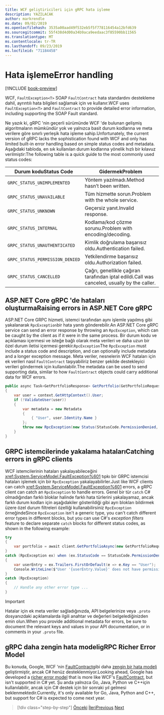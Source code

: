 ```yaml
---
title: WCF geliştiricileri için gRPC hata işleme
description: YAZILACAK
author: markrendle
ms.date: 09/02/2019
ms.openlocfilehash: 3535a00aad49f532eb5f5f778116454a12bfd639
ms.sourcegitcommit: 55f438d4d00a34b9aca9eedaac3f85590bb11565
ms.translationtype: MT
ms.contentlocale: tr-TR
ms.lasthandoff: 09/23/2019
ms.locfileid: "71184458"
---
```

# <a name="error-handling"></a><span data-ttu-id="62276-103">Hata işleme</span><span class="sxs-lookup"><span data-stu-id="62276-103">Error handling</span></span>

[!INCLUDE [book-preview](../../../includes/book-preview.md)]

<span data-ttu-id="62276-104">WCF, `FaultException<T>` SOAP `FaultContract` hata standardını destekleme dahil, ayrıntılı hata bilgileri sağlamak için ve kullanır.</span><span class="sxs-lookup"><span data-stu-id="62276-104">WCF uses `FaultException<T>` and `FaultContract` to provide detailed error information, including supporting the SOAP Fault standard.</span></span>

<span data-ttu-id="62276-105">Ne yazık ki, gRPC 'nin geçerli sürümünde WCF 'de bulunan gelişmiş algoritmaların mümkündür yok ve yalnızca basit durum kodlarına ve meta verilere göre sınırlı yerleşik hata işleme sahip.</span><span class="sxs-lookup"><span data-stu-id="62276-105">Unfortunately, the current version of gRPC lacks the sophistication found with WCF and only has limited built-in error handling based on simple status codes and metadata.</span></span> <span data-ttu-id="62276-106">Aşağıdaki tabloda, en sık kullanılan durum kodlarına yönelik hızlı bir kılavuz verilmiştir:</span><span class="sxs-lookup"><span data-stu-id="62276-106">The following table is a quick guide to the most commonly used status codes:</span></span>

| <span data-ttu-id="62276-107">Durum kodu</span><span class="sxs-lookup"><span data-stu-id="62276-107">Status Code</span></span> | <span data-ttu-id="62276-108">Gidermek</span><span class="sxs-lookup"><span data-stu-id="62276-108">Problem</span></span> |
| ----------- | ------- |
| `GRPC_STATUS_UNIMPLEMENTED` | <span data-ttu-id="62276-109">Yöntem yazılmadı.</span><span class="sxs-lookup"><span data-stu-id="62276-109">Method hasn’t been written.</span></span> |
| `GRPC_STATUS_UNAVAILABLE` | <span data-ttu-id="62276-110">Tüm hizmette sorun.</span><span class="sxs-lookup"><span data-stu-id="62276-110">Problem with the whole service.</span></span> |
| `GRPC_STATUS_UNKNOWN` | <span data-ttu-id="62276-111">Geçersiz yanıt.</span><span class="sxs-lookup"><span data-stu-id="62276-111">Invalid response.</span></span> |
| `GRPC_STATUS_INTERNAL` | <span data-ttu-id="62276-112">Kodlama/kod çözme sorunu.</span><span class="sxs-lookup"><span data-stu-id="62276-112">Problem with encoding/decoding.</span></span> |
| `GRPC_STATUS_UNAUTHENTICATED` | <span data-ttu-id="62276-113">Kimlik doğrulama başarısız oldu.</span><span class="sxs-lookup"><span data-stu-id="62276-113">Authentication failed.</span></span> |
| `GRPC_STATUS_PERMISSION_DENIED` | <span data-ttu-id="62276-114">Yetkilendirme başarısız oldu.</span><span class="sxs-lookup"><span data-stu-id="62276-114">Authorization failed.</span></span> |
| `GRPC_STATUS_CANCELLED` | <span data-ttu-id="62276-115">Çağrı, genellikle çağıran tarafından iptal edildi.</span><span class="sxs-lookup"><span data-stu-id="62276-115">Call was canceled, usually by the caller.</span></span> |

## <a name="raising-errors-in-aspnet-core-grpc"></a><span data-ttu-id="62276-116">ASP.NET Core gRPC 'de hataları oluşturma</span><span class="sxs-lookup"><span data-stu-id="62276-116">Raising errors in ASP.NET Core gRPC</span></span>

<span data-ttu-id="62276-117">ASP.NET Core GRPC hizmeti, istemci tarafından aynı işlemle yapılmış gibi yakalanarak `RpcException`bir hata yanıtı gönderebilir.</span><span class="sxs-lookup"><span data-stu-id="62276-117">An ASP.NET Core gRPC service can send an error response by throwing an `RpcException`, which can be caught by the client as if it were in the same process.</span></span> <span data-ttu-id="62276-118">Bir durum kodu ve açıklaması içermesi ve isteğe bağlı olarak meta verileri ve daha uzun bir özel durum iletisi içermesi gerekir.`RpcException`</span><span class="sxs-lookup"><span data-stu-id="62276-118">The `RpcException` must include a status code and description, and can optionally include metadata and a longer exception message.</span></span> <span data-ttu-id="62276-119">Meta veriler, nesnelerin WCF hataları için ek verileri nasıl `FaultContract` taşıyabiliriz benzer şekilde destekleyici verileri göndermek için kullanılabilir.</span><span class="sxs-lookup"><span data-stu-id="62276-119">The metadata can be used to send supporting data, similar to how `FaultContract` objects could carry additional data for WCF errors.</span></span>

```csharp
public async Task<GetPortfolioResponse> GetPortfolio(GetPortfolioRequest request, ServerCallContext context)
{
    var user = context.GetHttpContext().User;
    if (!ValidateUser(user))
    {
        var metadata = new Metadata
        {
            { "User", user.Identity.Name }
        };
        throw new RpcException(new Status(StatusCode.PermissionDenied, "Permission denied"), metadata);
    }
}
```

## <a name="catching-errors-in-grpc-clients"></a><span data-ttu-id="62276-120">GRPC istemcilerinde yakalama hataları</span><span class="sxs-lookup"><span data-stu-id="62276-120">Catching errors in gRPC clients</span></span>

<span data-ttu-id="62276-121">WCF istemcilerinin hataları yakalayabileceğini <xref:System.ServiceModel.FaultException%601> tıpkı bir GRPC istemcisi hataları işlemek için bir `RpcException` yakalayabilirler.</span><span class="sxs-lookup"><span data-stu-id="62276-121">Just like WCF clients can catch <xref:System.ServiceModel.FaultException%601> errors, a gRPC client can catch an `RpcException` to handle errors.</span></span> <span data-ttu-id="62276-122">Genel bir tür `catch` C# olmadığından farklı bloklar halinde farklı hata türlerini yakalayamaz, ancak farklı durum kodları için aşağıdakiler gösterildiği gibi ayrı blokları bildirmek üzere özel durum filtreleri özelliği kullanabilirsiniz `RpcException` örneğinde</span><span class="sxs-lookup"><span data-stu-id="62276-122">Since `RpcException` isn't a generic type, you can't catch different error types in different blocks, but you can use C#'s *exception filters* feature to declare separate `catch` blocks for different status codes, as shown in the following example:</span></span>

```csharp
try
{
    var portfolio = await client.GetPortfolioAsync(new GetPortfolioRequest { Id = id });
}
catch (RpcException ex) when (ex.StatusCode == StatusCode.PermissionDenied)
{
    var userEntry = ex.Trailers.FirstOrDefault(e => e.Key == "User");
    Console.WriteLine($"User '{userEntry.Value}' does not have permission to view this portfolio.");
}
catch (RpcException) 
{
    // Handle any other error type ...
}
```

> [!IMPORTANT]
> <span data-ttu-id="62276-123">Hatalar için ek meta veriler sağladığınızda, API belgelerinize veya `.proto` dosyanızdaki açıklamalarda ilgili anahtar ve değerleri belgelediğinizden emin olun.</span><span class="sxs-lookup"><span data-stu-id="62276-123">When you provide additional metadata for errors, be sure to document the relevant keys and values in your API documentation, or in comments in your `.proto` file.</span></span>

## <a name="grpc-richer-error-model"></a><span data-ttu-id="62276-124">gRPC daha zengin hata modeli</span><span class="sxs-lookup"><span data-stu-id="62276-124">gRPC Richer Error Model</span></span>

<span data-ttu-id="62276-125">Bu konuda, Google, WCF 'nin [FaultContract](xref:System.ServiceModel.FaultContractAttribute)gibi daha [zengin bir hata modeli](https://cloud.google.com/apis/design/errors#error_model) geliştirmiştir, ancak C# henüz desteklenmiyor.</span><span class="sxs-lookup"><span data-stu-id="62276-125">Looking ahead, Google has developed a [richer error model](https://cloud.google.com/apis/design/errors#error_model) that is more like WCF's [FaultContract](xref:System.ServiceModel.FaultContractAttribute), but isn't supported in C# yet.</span></span> <span data-ttu-id="62276-126">Şu anda yalnızca Go, Java, Python ve C++için kullanılabilir, ancak için C# destek için bir sonraki yıl gelmesi beklenmektedir.</span><span class="sxs-lookup"><span data-stu-id="62276-126">Currently, it's only available for Go, Java, Python and C++, but support for C# is expected to come next year.</span></span>

>[!div class="step-by-step"]
><span data-ttu-id="62276-127">[Önceki](metadata.md)
>[İleri](ws-protocols.md)</span><span class="sxs-lookup"><span data-stu-id="62276-127">[Previous](metadata.md)
[Next](ws-protocols.md)</span></span>
